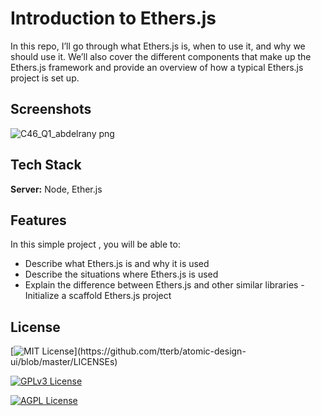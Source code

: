 
# Introduction to Ethers.js
In this repo, I’ll go through what Ethers.js is, when to use it, and why we should use it. We’ll also cover the different components that make up the Ethers.js framework and provide an overview of how a typical Ethers.js project is set up.


## Screenshots
![C46_Q1_abdelrany png](https://user-images.githubusercontent.com/79026033/201310586-6ee2986a-0ce7-4b56-9439-10f770ba3a98.jpg)

## Tech Stack

**Server:** Node, Ether.js


## Features

In this simple project , you will be able to:

- Describe what Ethers.js is and why it is used
- Describe the situations where Ethers.js is used 
- Explain the difference between Ethers.js and other similar libraries
 -Initialize a scaffold Ethers.js project
## License

[![MIT License](https://img.shields.io/apm/l/atomic-design-ui.svg?)](https://github.com/tterb/atomic-design-ui/blob/master/LICENSEs)

[![GPLv3 License](https://img.shields.io/badge/License-GPL%20v3-yellow.svg)](https://opensource.org/licenses/)

[![AGPL License](https://img.shields.io/badge/license-AGPL-blue.svg)](http://www.gnu.org/licenses/agpl-3.0)


